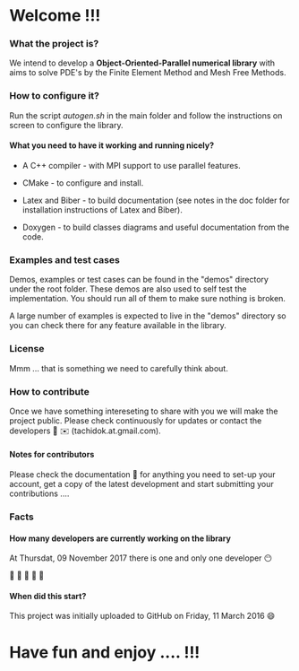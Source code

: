 # Welcome !!!

### What the project is?
We intend to develop a **Object-Oriented-Parallel numerical
library** with aims to solve PDE's by the Finite Element Method and
Mesh Free Methods.

### How to configure it?
Run the script _autogen.sh_ in the main folder and follow the instructions
on screen to configure the library.

#### What you need to have it working and running nicely?
* A C++ compiler - with MPI support to use parallel features.

* CMake - to configure and install.

* Latex and Biber - to build documentation (see notes in the doc
  folder for installation instructions of Latex and Biber).

* Doxygen - to build classes diagrams and useful documentation from
  the code.

### Examples and test cases

Demos, examples or test cases can be found in the "demos" directory
under the root folder. These demos are also used to self test the
implementation. You should run all of them to make sure nothing is
broken.

A large number of examples is expected to live in the "demos"
directory so you can check there for any feature available in the
library.

### License

Mmm ... that is something we need to carefully think about.

### How to contribute

Once we have something intereseting to share with you we will  make the
project public. Please check continuously for updates or contact the
developers :construction: :envelope: (tachidok.at.gmail.com).

#### Notes for contributors
Please check the documentation :construction: for anything you need to
set-up your account, get a copy of the latest development and start
submitting your contributions ....

### Facts

#### How many developers are currently working on the library
At Thursdat, 09 November 2017 there is one and only one developer :no_mouth:

:construction: :construction: :construction: :construction: :construction:

#### When did this start?
This project was initially uploaded to GitHub on Friday, 11 March 2016
:smile:

# Have fun and enjoy .... !!!
